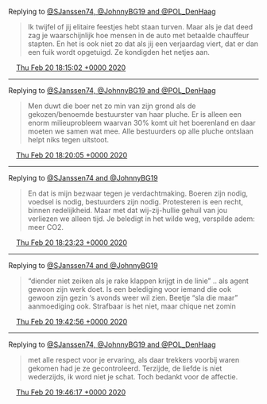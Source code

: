 Replying to [@SJanssen74, @JohnnyBG19 and @POL\_DenHaag](https://twitter.com/SJanssen74/status/1230554640489410561)

> Ik twijfel of jij elitaire feestjes hebt staan turven\. Maar als je dat deed zag je waarschijnlijk hoe mensen in de auto met betaalde chauffeur stapten\. En het is ook niet zo dat als jij een verjaardag viert, dat er dan een fuik wordt opgetuigd\. Ze kondigden het netjes aan\.

<img src="../../media/tweet.ico" width="12" /> [Thu Feb 20 18:15:02 +0000 2020](https://twitter.com/DromerDenker/status/1230556483609227267)

----

Replying to [@SJanssen74, @JohnnyBG19 and @POL\_DenHaag](https://twitter.com/SJanssen74/status/1230553358026539010)

> Men duwt die boer net zo min van zijn grond als de gekozen/benoemde bestuurster van haar pluche\. Er is alleen een enorm milieuprobleem waarvan 30% komt uit het boerenland en daar moeten we samen wat mee\. Alle bestuurders op alle pluche ontslaan helpt niks tegen uitstoot\.

<img src="../../media/tweet.ico" width="12" /> [Thu Feb 20 18:20:05 +0000 2020](https://twitter.com/DromerDenker/status/1230557751048192003)

----

Replying to [@SJanssen74 and @JohnnyBG19](https://twitter.com/DromerDenker/status/1230557751048192003)

> En dat is mijn bezwaar tegen je verdachtmaking\. Boeren zijn nodig, voedsel is nodig, bestuurders zijn nodig\. Protesteren is een recht, binnen redelijkheid\. Maar met dat wij\-zij\-hullie gehuil van jou verliezen we alleen tijd\. Je beledigt in het wilde weg, verspilde adem: meer CO2\.

<img src="../../media/tweet.ico" width="12" /> [Thu Feb 20 18:23:23 +0000 2020](https://twitter.com/DromerDenker/status/1230558584217337857)

----

Replying to [@SJanssen74 and @JohnnyBG19](https://twitter.com/SJanssen74/status/1230575704498147331)

> “diender niet zeiken als je rake klappen krijgt in de linie” \.\. als agent gewoon zijn werk doet\. Is een belediging voor iemand die ook gewoon zijn gezin ‘s avonds weer wil zien\. Beetje “sla die maar” aanmoediging ook\. Strafbaar is het niet, maar chique net zomin

<img src="../../media/tweet.ico" width="12" /> [Thu Feb 20 19:42:56 +0000 2020](https://twitter.com/DromerDenker/status/1230578602472886272)

----

Replying to [@SJanssen74, @JohnnyBG19 and @POL\_DenHaag](https://twitter.com/SJanssen74/status/1230576559825850368)

> met alle respect voor je ervaring, als daar trekkers voorbij waren gekomen had je ze gecontroleerd\. Terzijde, de liefde is niet wederzijds, ik word niet je schat\. Toch bedankt voor de affectie\.

<img src="../../media/tweet.ico" width="12" /> [Thu Feb 20 19:46:17 +0000 2020](https://twitter.com/DromerDenker/status/1230579446761041921)
